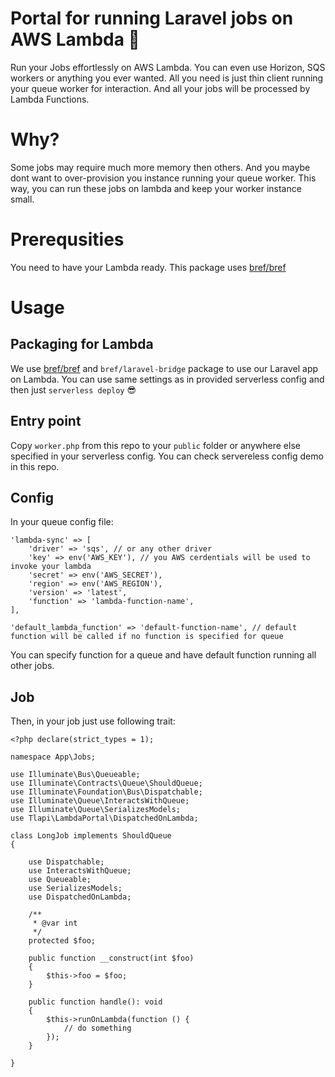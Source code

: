 # Portal for running Laravel jobs on AWS Lambda 🌌

Run your Jobs effortlessly on AWS Lambda. You can even use Horizon, SQS workers or anything you ever wanted. All you need is just thin client running your queue worker for interaction. And all your jobs will be processed by Lambda Functions.

# Why?

Some jobs may require much more memory then others. And you maybe dont want to over-provision you instance running your queue worker. This way, you can run these jobs on lambda and keep your worker instance small.

# Prerequsities

You need to have your Lambda ready. This package uses [bref/bref](https://github.com/brefphp/bref)

# Usage

## Packaging for Lambda

We use [bref/bref](https://github.com/brefphp/bref) and `bref/laravel-bridge` package to use our Laravel app on Lambda. You can use same settings as in provided serverless config and then just `serverless deploy` 😎

## Entry point

Copy `worker.php` from this repo to your `public` folder or anywhere else specified in your serverless config. You can check servereless config demo in this repo.

## Config

In your queue config file:

```
'lambda-sync' => [
    'driver' => 'sqs', // or any other driver
    'key' => env('AWS_KEY'), // you AWS cerdentials will be used to invoke your lambda
    'secret' => env('AWS_SECRET'),
    'region' => env('AWS_REGION'),
    'version' => 'latest',
    'function' => 'lambda-function-name',
],

'default_lambda_function' => 'default-function-name', // default function will be called if no function is specified for queue
```

You can specify function for a queue and have default function running all other jobs.

## Job

Then, in your job just use following trait:

```
<?php declare(strict_types = 1);

namespace App\Jobs;

use Illuminate\Bus\Queueable;
use Illuminate\Contracts\Queue\ShouldQueue;
use Illuminate\Foundation\Bus\Dispatchable;
use Illuminate\Queue\InteractsWithQueue;
use Illuminate\Queue\SerializesModels;
use Tlapi\LambdaPortal\DispatchedOnLambda;

class LongJob implements ShouldQueue
{

    use Dispatchable;
    use InteractsWithQueue;
    use Queueable;
    use SerializesModels;
    use DispatchedOnLambda;

    /**
     * @var int
     */
    protected $foo;

    public function __construct(int $foo)
    {
        $this->foo = $foo;
    }

    public function handle(): void
    {
        $this->runOnLambda(function () {
            // do something
        });
    }

}

```
